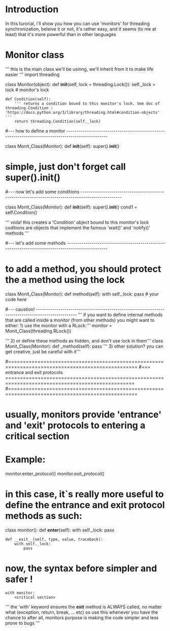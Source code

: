 
# Introduction
In this turorial, i'll show you how you can use 'monitors' for threading synchronization,
beleive it or not, it's rather easy, and it seems (to me at least) that it's more powerful than in other languages

# Monitor class 

''' this is the main class we'll be usinng, we'll inherit from it to make life easier '''
import threading

class Monitor(object):
    def __init__(self, lock = threading.Lock()):
        self._lock = lock # monitor's lock

    def Condition(self):
        ''' returns a condition bound to this monitor's lock. See doc of threading.Condition : 'https://docs.python.org/3/library/threading.html#condition-objects' '''
        return threading.Condition(self._lock)


#--- how to define a monitor --------------------------------------------------------------------------------------------------

class Monit_Class(Monitor):
    def __init__(self):
        super().__init__()

# simple, just don't forget call super().__init__()

#--- now let's add some conditions --------------------------------------------------------------------------------------------------

class Monit_Class(Monitor):
    def __init__(self):
        super().__init__()
        cond1 = self.Condition()

''' voila! this creates a 'Condition' object bound to this monitor's lock 
coditions are objects that implement the famous 'wait()' and 'notify()' methods
'''

#--- let's add some methods --------------------------------------------------------------------------------------------------
# to add a method, you should protect the a method using the lock
class Monit_Class(Monitor):
    def method(self):
        with self._lock:
            pass # your code here

#--- caustion! --------------------------------------------------------------------------------------------------
''' if you want to define internal methods that are called inside a monitor (from other methods)
    you might want to either:
    1) use the monitor with a RLock:'''
monitor = Monit_Class(threading.RLock())

''' 2) or define these methods as hidden, and don't use lock in them'''
class Monit_Class(Monitor):
    def _method(self):
        pass
''' 3) other solution? you can get creative, just be careful with it'''

#==================================================================================================
#===  entrance and exit protocols ==================================================================================================
#==================================================================================================

# usually, monitors provide 'entrance' and 'exit' protocols to entering a critical section
# Example:
    
monitor.enter_protocol()
<critical section>
monitor.exit_protocol()

# in this case, it`s really more useful to define the entrance and exit protocol methods as such:
class monitor():
    def __enter__(self):
        with self._lock:
            pass
        
    def __exit__(self, type, value, traceback):
        with self._lock:
            pass

# now, the syntax before simpler and safer !
    with monitor: 
        <critical section>
''' the 'with' keyword ensures the __exit__ method is 
    ALWAYS called, no matter what (exception, return, break, ... etc)
    so use this whenever you have the chance to
    after all, monitors purpose is making the code simpler and less prone to bugs
'''
